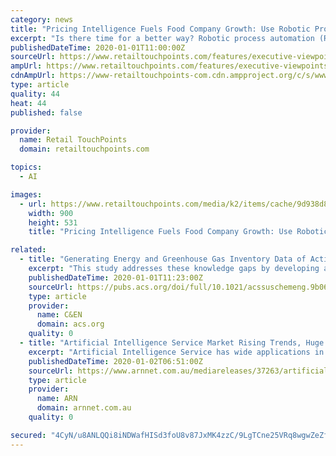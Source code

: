```yaml
---
category: news
title: "Pricing Intelligence Fuels Food Company Growth: Use Robotic Process Automation To Gain A New Edge"
excerpt: "Is there time for a better way? Robotic process automation (RPA) uses artificial intelligence (AI) and machine learning capabilities to handle high-volume, repeatable tasks. The benefits of RPA are compelling, including reduced human error and labor, improved data security, integrated data management and higher employee satisfaction."
publishedDateTime: 2020-01-01T11:00:00Z
sourceUrl: https://www.retailtouchpoints.com/features/executive-viewpoints/pricing-intelligence-fuels-food-company-growth-use-robotic-process-automation-to-gain-a-new-edge
ampUrl: https://www.retailtouchpoints.com/features/executive-viewpoints/pricing-intelligence-fuels-food-company-growth-use-robotic-process-automation-to-gain-a-new-edge/amp
cdnAmpUrl: https://www-retailtouchpoints-com.cdn.ampproject.org/c/s/www.retailtouchpoints.com/features/executive-viewpoints/pricing-intelligence-fuels-food-company-growth-use-robotic-process-automation-to-gain-a-new-edge/amp
type: article
quality: 44
heat: 44
published: false

provider:
  name: Retail TouchPoints
  domain: retailtouchpoints.com

topics:
  - AI

images:
  - url: https://www.retailtouchpoints.com/media/k2/items/cache/9d938d8abba7a40b7e0a8e884db372b2_L.jpg
    width: 900
    height: 531
    title: "Pricing Intelligence Fuels Food Company Growth: Use Robotic Process Automation To Gain A New Edge"

related:
  - title: "Generating Energy and Greenhouse Gas Inventory Data of Activated Carbon Production Using Machine Learning and Kinetic Based Process Simulation"
    excerpt: "This study addresses these knowledge gaps by developing a modeling framework that integrates artificial neural network (ANN), a machine learning approach, and kinetic-based process simulation. The integrated framework is able to generate Life Cycle Inventory data of AC produced from 73 different types of woody biomass with 250 characterization ..."
    publishedDateTime: 2020-01-01T11:23:00Z
    sourceUrl: https://pubs.acs.org/doi/full/10.1021/acssuschemeng.9b06522
    type: article
    provider:
      name: C&EN
      domain: acs.org
    quality: 0
  - title: "Artificial Intelligence Service Market Rising Trends, Huge Demand, Business Strategies, High Growth Rate By 2029"
    excerpt: "Artificial Intelligence Service has wide applications in various industries and is used for BFSI, Telecommunications and IT, Retail and E-Commerce, Government and Defense, Healthcare, Manufacturing, Energy and Utilities, Construction and Engineering, Others. Also, the market is anticipated to grow because of the innovation of novel ..."
    publishedDateTime: 2020-01-02T06:51:00Z
    sourceUrl: https://www.arnnet.com.au/mediareleases/37263/artificial-intelligence-service-market-rising/
    type: article
    provider:
      name: ARN
      domain: arnnet.com.au
    quality: 0

secured: "4CyN/u8ANLQQi8iNDWafHISd3foU8v87JxMK4zzC/9LgTCne25VRq8wgwZeZfWTl70ElpVwxkioc5pFqz23+4pilR98x0ak4/6IqiXzTDv1CIrEb/usjtnZFkWGOZ+znzTiJeWzVKH7g3VWYvQwY/ZCYD41RNTYUUVSOWbCIDvkmKID6dg+ZyywDh4adVv5VR06XknHBrcc/xN1GQlfP1fbr79inZJHv3l+zEvW+nYcAShG5g5AXUe2okJLbsPhuozglvo46w8fm6YbYqr/nMA==;I3l/XZ2uTho/x7NsUfNnlw=="
---
```


